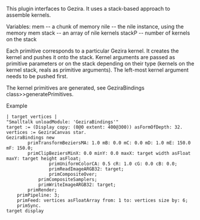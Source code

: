 This plugin interfaces to Gezira. It uses a stack-based approach to assemble kernels.

Variables:
	mem    -- a chunk of memory
	nile   -- the nile instance, using the memory mem
	stack  -- an array of nile kernels
	stackP -- number of kernels on the stack

Each primitive corresponds to a particular Gezira kernel. It creates the kernel and pushes it onto the stack. Kernel arguments are passed as primitive parameters or on the stack depending on their type (kernels on the kernel stack, reals as primitive arguments). The left-most kernel argument needs to be pushed first.

The kernel primitives are generated, see GeziraBindings class>>generatePrimitives.

Example

	| target vertices |
	"Smalltalk unloadModule: 'GeziraBindings'"
	target := (Display copy: (0@0 extent: 400@300)) asFormOfDepth: 32.
	vertices := GeziraCanvas star.
	GeziraBindings new
			primTransformBeziersMA: 1.0 mB: 0.0 mC: 0.0 mD: 1.0 mE: 150.0 mF: 150.0;
			primClipBeziersMinX: 0.0 minY: 0.0 maxX: target width asFloat maxY: target height asFloat;
					primUniformColorCA: 0.5 cR: 1.0 cG: 0.0 cB: 0.0;
					primReadImageARGB32: target;
					primCompositeOver;
				primCompositeSamplers;
				primWriteImageARGB32: target;
			primRender;
		primPipeline: 3;
		primFeed: vertices asFloatArray from: 1 to: vertices size by: 6;
		primSync.
	target display
